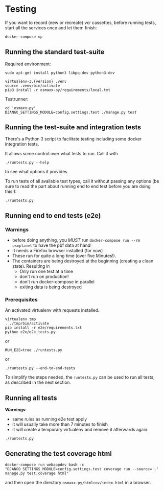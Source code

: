 # Testing

If you want to record (new or recreate) vcr cassettes, before running tests,
start all the services once and let them finish:

```bash
docker-compose up
```

## Running the standard test-suite

Required environment:
```shell
sudo apt-get install python3 libpq-dev python3-dev

virtualenv-3.{version} .venv
source .venv/bin/activate
pip3 install -r osmaxx-py/requirements/local.txt
```

Testrunner:
```shell
cd 'osmaxx-py'
DJANGO_SETTINGS_MODULE=config.settings.test ./manage.py test
```

## Running the test-suite and integration tests

There's a Python 3 script to facilitate testing including some docker integration tests.

It allows some control over what tests to run. Call it with
```shell
./runtests.py --help
```
to see what options it provides.

To run tests of all available test types, call it without passing any options (be sure to read the part about
running end to end test before you are doing this!):
```shell
./runtests.py
```

## Running end to end tests (e2e)

### Warnings 

* before doing anything, you *MUST* run `docker-compose run --rm osmplanet` to have the pbf data at hand!
* It needs a Firefox browser installed (for now)
* These run for quite a long time (over five Minutes!). 
* The containers are being destroyed at the beginning (creating a clean state). Resulting in
    * Only run one test at a time
    * don't run on production!
    * don't run docker-compose in parallel
    * exiting data is being destroyed 

### Prerequisites

An activated virtualenv with requests installed.

```shell
virtualenv tmp
. ./tmp/bin/activate
pip install -r e2e/requirements.txt
python e2e/e2e_tests.py
```
or
```shell
RUN_E2E=true ./runtests.py
```
or
```shell
./runtests.py --end-to-end-tests
```

To simplify the steps needed, the `runtests.py` can be used to run all tests, as described in the next section.
 
## Running all tests

**Warnings**:

* same rules as running e2e test apply
* it will usually take more than 7 minutes to finish
* it will create a temporary virtualenv and remove it afterwards again

```shell
./runtests.py
```


## Generating the test coverage html

```shell
docker-compose run webappdev bash -c "DJANGO_SETTINGS_MODULE=config.settings.test coverage run --source='.' manage.py test;coverage html"
``` 

and then open the directory `osmaxx-py/htmlcov/index.html` in a browser.

